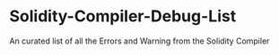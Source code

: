 # Solidity-Compiler-Debug-List
An curated list of all the Errors and Warning from the Solidity Compiler
